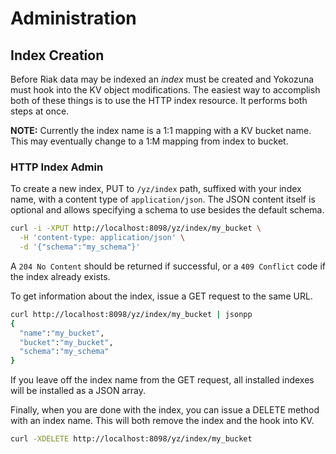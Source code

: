 Administration
==========

## Index Creation

Before Riak data may be indexed an _index_ must be created and
Yokozuna must hook into the KV object modifications.  The easiest way
to accomplish both of these things is to use the HTTP index resource.
It performs both steps at once.

**NOTE:** Currently the index name is a 1:1 mapping with a KV bucket
          name. This may eventually change to a 1:M mapping from index
          to bucket.

### HTTP Index Admin

To create a new index, PUT to `/yz/index` path, suffixed with your
index name, with a content type of `application/json`.  The JSON
content itself is optional and allows specifying a schema to use
besides the default schema.

```bash
curl -i -XPUT http://localhost:8098/yz/index/my_bucket \
  -H 'content-type: application/json' \
  -d '{"schema":"my_schema"}'
```

A `204 No Content` should be returned if successful, or a `409 Conflict` code if the index already exists.

To get information about the index, issue a GET request to the same URL.

```bash
curl http://localhost:8098/yz/index/my_bucket | jsonpp
{
  "name":"my_bucket",
  "bucket":"my_bucket",
  "schema":"my_schema"
}
```

If you leave off the index name from the GET request, all installed
indexes will be installed as a JSON array.

Finally, when you are done with the index, you can issue a DELETE
method with an index name. This will both remove the index and the
hook into KV.

```bash
curl -XDELETE http://localhost:8098/yz/index/my_bucket
```
